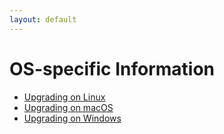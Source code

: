 ```yaml
---
layout: default
---
```

OS-specific Information
=======================

- [Upgrading on Linux](upgrading-osspecific-info-linux.html)
- [Upgrading on macOS](upgrading-osspecific-info-mac-os.html)
- [Upgrading on Windows](upgrading-osspecific-info-windows.html)